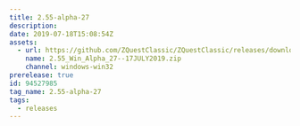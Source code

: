 ```yaml
---
title: 2.55-alpha-27
description: 
date: 2019-07-18T15:08:54Z
assets: 
  - url: https://github.com/ZQuestClassic/ZQuestClassic/releases/download/2.55-alpha-27/2.55_Win_Alpha_27--17JULY2019.zip
    name: 2.55_Win_Alpha_27--17JULY2019.zip
    channel: windows-win32
prerelease: true
id: 94527985
tag_name: 2.55-alpha-27
tags:
  - releases
---
```



